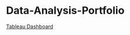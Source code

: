# Data-Analysis-Portfolio

[Tableau Dashboard](https://public.tableau.com/app/profile/daniel.simons/viz/COVID-19Dashboard_16267050118480/Dashboard1?publish=yes)

